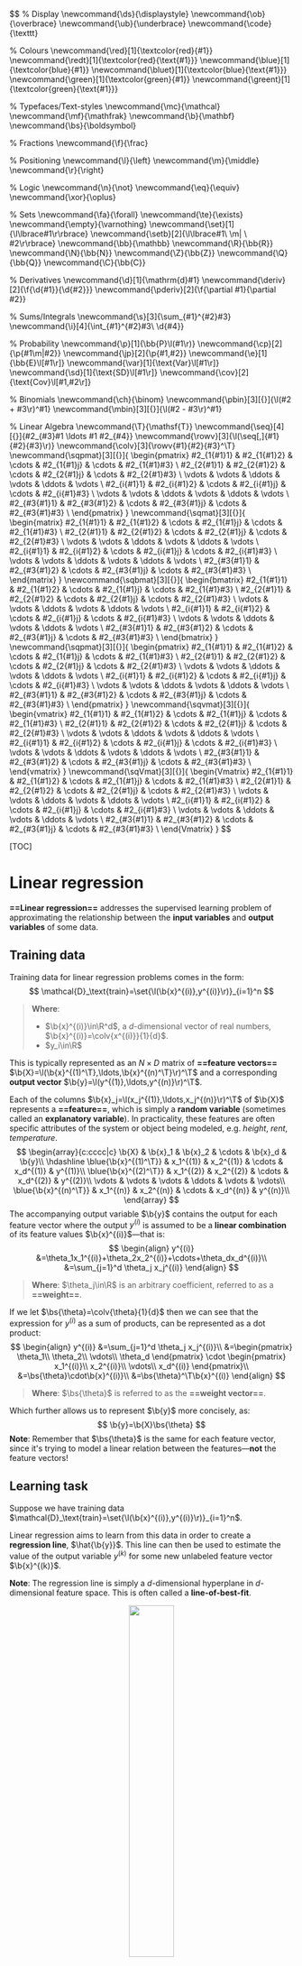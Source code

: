 $$
% Display
\newcommand{\ds}{\displaystyle}
\newcommand{\ob}{\overbrace}
\newcommand{\ub}{\underbrace}
\newcommand{\code}{\texttt}

% Colours
\newcommand{\red}[1]{\textcolor{red}{#1}}
\newcommand{\redt}[1]{\textcolor{red}{\text{#1}}}
\newcommand{\blue}[1]{\textcolor{blue}{#1}}
\newcommand{\bluet}[1]{\textcolor{blue}{\text{#1}}}
\newcommand{\green}[1]{\textcolor{green}{#1}}
\newcommand{\greent}[1]{\textcolor{green}{\text{#1}}}

% Typefaces/Text-styles
\newcommand{\mc}{\mathcal}
\newcommand{\mf}{\mathfrak}
\newcommand{\b}{\mathbf}
\newcommand{\bs}{\boldsymbol}

% Fractions
\newcommand{\f}{\frac}

% Positioning
\newcommand{\l}{\left}
\newcommand{\m}{\middle}
\newcommand{\r}{\right}

% Logic
\newcommand{\n}{\not}
\newcommand{\eq}{\equiv}
\newcommand{\xor}{\oplus}

% Sets
\newcommand{\fa}{\forall}
\newcommand{\te}{\exists}
\newcommand{\empty}{\varnothing}
\newcommand{\set}[1]{\l\lbrace#1\r\rbrace}
\newcommand{\setb}[2]{\l\lbrace#1\ \m| \ #2\r\rbrace}
\newcommand{\bb}{\mathbb}
\newcommand{\R}{\bb{R}}
\newcommand{\N}{\bb{N}}
\newcommand{\Z}{\bb{Z}}
\newcommand{\Q}{\bb{Q}}
\newcommand{\C}{\bb{C}}

% Derivatives
\newcommand{\d}[1]{\mathrm{d}#1}
\newcommand{\deriv}[2]{\f{\d{#1}}{\d{#2}}}
\newcommand{\pderiv}[2]{\f{\partial #1}{\partial #2}}

% Sums/Integrals
\newcommand{\s}[3]{\sum_{#1}^{#2}#3}
\newcommand{\i}[4]{\int_{#1}^{#2}#3\ \d{#4}}

% Probability
\newcommand{\p}[1]{\bb{P}\l(#1\r)}
\newcommand{\cp}[2]{\p{#1\m|#2}}
\newcommand{\jp}[2]{\p{#1,#2}}
\newcommand{\e}[1]{\bb{E}\l[#1\r]}
\newcommand{\var}[1]{\text{Var}\l[#1\r]}
\newcommand{\sd}[1]{\text{SD}\l[#1\r]}
\newcommand{\cov}[2]{\text{Cov}\l[#1,#2\r]}

% Binomials
\newcommand{\ch}{\binom}
\newcommand{\pbin}[3][{}]{\l(#2 + #3\r)^#1}
\newcommand{\mbin}[3][{}]{\l(#2 - #3\r)^#1}

% Linear Algebra
\newcommand{\T}{\mathsf{T}}
\newcommand{\seq}[4][{}]{#2_{#3}#1 \ldots #1 #2_{#4}}
\newcommand{\rowv}[3]{\l(\seq[,]{#1}{#2}{#3}\r)}
\newcommand{\colv}[3]{\rowv{#1}{#2}{#3}^\T}
\newcommand{\sqpmat}[3][{}]{
    \begin{pmatrix}
		#2_{1{#1}1} & #2_{1{#1}2} & \cdots & #2_{1{#1}j} & \cdots & #2_{1{#1}#3} \\
		#2_{2{#1}1} & #2_{2{#1}2} & \cdots & #2_{2{#1}j} & \cdots & #2_{2{#1}#3} \\
		\vdots & \vdots & \ddots & \vdots & \ddots & \vdots \\
		#2_{i{#1}1} & #2_{i{#1}2} & \cdots & #2_{i{#1}j} & \cdots & #2_{i{#1}#3} \\
		\vdots & \vdots & \ddots & \vdots & \ddots & \vdots \\
		#2_{#3{#1}1} & #2_{#3{#1}2} & \cdots & #2_{#3{#1}j} & \cdots & #2_{#3{#1}#3} \\
	\end{pmatrix}
}
\newcommand{\sqmat}[3][{}]{
    \begin{matrix}
		#2_{1{#1}1} & #2_{1{#1}2} & \cdots & #2_{1{#1}j} & \cdots & #2_{1{#1}#3} \\
		#2_{2{#1}1} & #2_{2{#1}2} & \cdots & #2_{2{#1}j} & \cdots & #2_{2{#1}#3} \\
		\vdots & \vdots & \ddots & \vdots & \ddots & \vdots \\
		#2_{i{#1}1} & #2_{i{#1}2} & \cdots & #2_{i{#1}j} & \cdots & #2_{i{#1}#3} \\
		\vdots & \vdots & \ddots & \vdots & \ddots & \vdots \\
		#2_{#3{#1}1} & #2_{#3{#1}2} & \cdots & #2_{#3{#1}j} & \cdots & #2_{#3{#1}#3} \\
	\end{matrix}
}
\newcommand{\sqbmat}[3][{}]{
    \begin{bmatrix}
		#2_{1{#1}1} & #2_{1{#1}2} & \cdots & #2_{1{#1}j} & \cdots & #2_{1{#1}#3} \\
		#2_{2{#1}1} & #2_{2{#1}2} & \cdots & #2_{2{#1}j} & \cdots & #2_{2{#1}#3} \\
		\vdots & \vdots & \ddots & \vdots & \ddots & \vdots \\
		#2_{i{#1}1} & #2_{i{#1}2} & \cdots & #2_{i{#1}j} & \cdots & #2_{i{#1}#3} \\
		\vdots & \vdots & \ddots & \vdots & \ddots & \vdots \\
		#2_{#3{#1}1} & #2_{#3{#1}2} & \cdots & #2_{#3{#1}j} & \cdots & #2_{#3{#1}#3} \\
	\end{bmatrix}
}
\newcommand{\sqpmat}[3][{}]{
    \begin{pmatrix}
		#2_{1{#1}1} & #2_{1{#1}2} & \cdots & #2_{1{#1}j} & \cdots & #2_{1{#1}#3} \\
		#2_{2{#1}1} & #2_{2{#1}2} & \cdots & #2_{2{#1}j} & \cdots & #2_{2{#1}#3} \\
		\vdots & \vdots & \ddots & \vdots & \ddots & \vdots \\
		#2_{i{#1}1} & #2_{i{#1}2} & \cdots & #2_{i{#1}j} & \cdots & #2_{i{#1}#3} \\
		\vdots & \vdots & \ddots & \vdots & \ddots & \vdots \\
		#2_{#3{#1}1} & #2_{#3{#1}2} & \cdots & #2_{#3{#1}j} & \cdots & #2_{#3{#1}#3} \\
	\end{pmatrix}
}
\newcommand{\sqvmat}[3][{}]{
    \begin{vmatrix}
		#2_{1{#1}1} & #2_{1{#1}2} & \cdots & #2_{1{#1}j} & \cdots & #2_{1{#1}#3} \\
		#2_{2{#1}1} & #2_{2{#1}2} & \cdots & #2_{2{#1}j} & \cdots & #2_{2{#1}#3} \\
		\vdots & \vdots & \ddots & \vdots & \ddots & \vdots \\
		#2_{i{#1}1} & #2_{i{#1}2} & \cdots & #2_{i{#1}j} & \cdots & #2_{i{#1}#3} \\
		\vdots & \vdots & \ddots & \vdots & \ddots & \vdots \\
		#2_{#3{#1}1} & #2_{#3{#1}2} & \cdots & #2_{#3{#1}j} & \cdots & #2_{#3{#1}#3} \\
	\end{vmatrix}
}
\newcommand{\sqVmat}[3][{}]{
    \begin{Vmatrix}
		#2_{1{#1}1} & #2_{1{#1}2} & \cdots & #2_{1{#1}j} & \cdots & #2_{1{#1}#3} \\
		#2_{2{#1}1} & #2_{2{#1}2} & \cdots & #2_{2{#1}j} & \cdots & #2_{2{#1}#3} \\
		\vdots & \vdots & \ddots & \vdots & \ddots & \vdots \\
		#2_{i{#1}1} & #2_{i{#1}2} & \cdots & #2_{i{#1}j} & \cdots & #2_{i{#1}#3} \\
		\vdots & \vdots & \ddots & \vdots & \ddots & \vdots \\
		#2_{#3{#1}1} & #2_{#3{#1}2} & \cdots & #2_{#3{#1}j} & \cdots & #2_{#3{#1}#3} \\
	\end{Vmatrix}
}
$$

[TOC]

# Linear regression

**==Linear regression==** addresses the supervised learning problem of approximating the relationship between the **input variables** and **output variables** of some data.

## Training data

Training data for linear regression problems comes in the form:
$$
\mathcal{D}_\text{train}=\set{\l(\b{x}^{(i)},y^{(i)}\r)}_{i=1}^n
$$

> **Where**:
>
> - $\b{x}^{(i)}\in\R^d$, a $d$-dimensional vector of real numbers, $\b{x}^{(i)}=\colv{x^{(i)}}{1}{d}$.
> - $y_i\in\R$

This is typically represented as an $N\times D$ matrix of **==feature vectors==** $\b{X}=\l(\b{x}^{(1)^\T},\ldots,\b{x}^{(n)^\T}\r)^\T$ and a corresponding **output vector** $\b{y}=\l(y^{(1)},\ldots,y^{(n)}\r)^\T$. 

Each of the columns $\b{x}_j=\l(x_j^{(1)},\ldots,x_j^{(n)}\r)^\T$ of $\b{X}$ represents a **==feature==**, which is simply a **random variable** (sometimes called an **explanatory variable**). In practicality, these features are often specific attributes of the system or object being modeled, e.g. *height*, *rent*, *temperature*. 
$$
\begin{array}{c:cccc|c}
	\b{X} & \b{x}_1 & \b{x}_2 & \cdots & \b{x}_d & \b{y}\\
	\hdashline
	\blue{\b{x}^{(1)^\T}} & x_1^{(1)} & x_2^{(1)} & \cdots & x_d^{(1)} & y^{(1)}\\
	\blue{\b{x}^{(2)^\T}} & x_1^{(2)} & x_2^{(2)} & \cdots & x_d^{(2)} & y^{(2)}\\
	\vdots & \vdots & \vdots & \ddots & \vdots & \vdots\\
	\blue{\b{x}^{(n)^\T}} & x_1^{(n)} & x_2^{(n)} & \cdots & x_d^{(n)} & y^{(n)}\\
\end{array}
$$
The accompanying output variable $\b{y}$ contains the output for each feature vector where the output $y^{(i)}$ is assumed to be a **linear combination** of its feature values $\b{x}^{(i)}$—that is:
$$
\begin{align}
	y^{(i)}
	&=\theta_1x_1^{(i)}+\theta_2x_2^{(i)}+\cdots+\theta_dx_d^{(i)}\\
	&=\sum_{j=1}^d \theta_j x_j^{(i)}
\end{align}
$$

> **Where**: $\theta_j\in\R$ is an arbitrary coefficient, referred to as a **==weight==**.

If we let $\bs{\theta}=\colv{\theta}{1}{d}$ then we can see that the expression for $y^{(i)}$ as a sum of products, can be represented as a dot product:
$$
\begin{align}
	y^{(i)}
	&=\sum_{j=1}^d \theta_j x_j^{(i)}\\
	&=\begin{pmatrix}
		\theta_1\\
		\theta_2\\
		\vdots\\
		\theta_d
	\end{pmatrix}
	\cdot
	\begin{pmatrix}
		x_1^{(i)}\\
		x_2^{(i)}\\
		\vdots\\
		x_d^{(i)}
	\end{pmatrix}\\
	&=\bs{\theta}\cdot\b{x}^{(i)}\\
	&=\bs{\theta}^\T\b{x}^{(i)}
\end{align}
$$

>  **Where**: $\bs{\theta}$ is referred to as the **==weight vector==**.

Which further allows us to represent $\b{y}$ more concisely, as:
$$
\b{y}=\b{X}\bs{\theta}
$$
**Note**: Remember that $\bs{\theta}$ is the same for each feature vector, since it's trying to model a linear relation between the features—**not** the feature vectors!

## Learning task

Suppose we have training data $\mathcal{D}_\text{train}=\set{\l(\b{x}^{(i)},y^{(i)}\r)}_{i=1}^n$. 

Linear regression aims to learn from this data in order to create a **regression line**, $\hat{\b{y}}$. This line can then be used to estimate the value of the output variable $y^{(k)}$ for some new unlabeled feature vector $\b{x}^{(k)}$.

**Note**: The regression line is simply a $d$-dimensional hyperplane in $d$-dimensional feature space. This is often called a **line-of-best-fit**.

<p style="text-align:center;">
	<img src="./assets/predictor.gif" width="40%"></img>
	<br>
	<p style="text-align:center;">
    <b>Figure 1</b>: Search for an optimal regression line in one-dimentional feature space. (<a href="https://towardsdatascience.com/linear-regression-from-scratch-977cd3a1db16">source</a>)
	</p>
</p>

### Error functions

In order to determine which of the infinitely many regression lines have the least *error*, we need to introduce **error functions**.

An **==error function==** (also called **cost function**) for linear regression should act as a form of aggregate measure of how far the output values of the training samples are, from the values that would be predicted by the regression line—that is, for some regression line with fixed $\bs{\theta}$, how far are the predicted outputs (lying on the hyperplane) $\hat{\b{y}}=\b{X}\bs{\theta}$ from the actual output values, $\b{y}$.

The optimum regression line should have the **minimal** error—which in turn makes this a minimization problem.

#### Residuals

A **==residual==** is the error in a single result—how far an individual predicted $\hat{y}^{(i)}$ is from the actual output $y^{(i)}$.

The most commonly used residuals are **vertical-offset**, only considering the distance in the plane of the output variable.

<p style="text-align:center;">
	<img src="./assets/vert-offset.png" width="25%"></img>
	<img src="./assets/horz-offset.png" width="25%"></img>
	<br>
	<p style="text-align:center;">
    <b>Figure 2</b>: Vertical and horizontal offset residuals. (<a href="https://www.inf.ed.ac.uk/teaching/courses/inf2b/">source</a>)
	</p>
</p>

<p style="text-align:center;">
	<img src="./assets/2d-residuals.png" width="40%"></img>
	<br>
	<p style="text-align:center;">
    <b>Figure 3</b>: Vertical-offset residuals in a two-dimensional feature space. (<a href="https://stackoverflow.com/questions/47344850/scatterplot3d-regression-plane-with-residuals">source</a>)
	</p>
</p>

#### Ordinary least squares (OLS)

**==Ordinary least squares (OLS)==** is a form of regression analysis that uses the **==sum-squared error==** (or **residual sum of squares (RSS)**) function as a cost function.

Sum-squared error is simply the sum of the squared (vertical-offset) residual lengths:
$$
\begin{align}
	C(\bs{\theta})
	&=\sum_{i=1}^n\l(y^{(i)}-\hat{y}^{(i)}\r)^2\\
	&=\sum_{i=1}^n\l(y^{(i)}-\bs{\theta}^\T x^{(i)}\r)^2
\end{align}
$$

> **Note**: We square the lengths because the subtraction may result in a negative number.

Which can be represented as $\l(\b{y}-\hat{\b{y}}\r)^\T\l(\b{y}-\hat{\b{y}}\r)$ in matrix notation, giving us:
$$
C(\bs{\theta})=\l(\b{y}-\b{X}\bs{\theta}\r)^\T\l(\b{y}-\b{X}\bs{\theta}\r)
$$
Then the optimum weight vector $\hat{\bs{\theta}}$ is given by minimising this cost function:
$$
\begin{align}
	\hat{\bs{\theta}}
	&=\arg\min_{\bs{\theta}\in\bs{\Theta}}C(\bs{\theta})\\
	&=\arg\min_{\bs{\theta}\in\bs{\Theta}}\l(\b{y}-\b{X}\bs{\theta}\r)^\T\l(\b{y}-\b{X}\bs{\theta}\r)
\end{align}
$$

> **Where**: $\bs{\Theta}$ is the set of all possible weights—$\R^d$ in this case.

### Bias term

Despite there being infinitely many possible values for $\bs{\theta}$, the hyperplane is restricted to passing through the origin $\b{0}$—as there is no intercept term in $\hat{\b{y}}=\b{X}\bs{\theta}$.

This can often be a very limiting restriction, as it essentially means that the hyperplane cannot be translated on the $\b{y}$ plane. This may make it difficult to create a *good* regression line from the training data.

> **Example**: Due to the origin restriction, it is not possible to create an optimal regression line for the following collection of one-dimensional feature vectors.
>
> <div>
>   <div style="display:flex;flex-direction:row;justify-content:center;">
>     <figure style="text-align:center;margin:0 5px;">
>   		<img src="./assets/y=1.1x.png" width="200px"></img>
>     	<figcaption>y=1.1x</figcaption>
>   	</figure>
> 		<figure style="text-align:center;margin:0 5px;">
>       <img src="./assets/y=1.5x.png" width="200px"></img>
> 		 <figcaption>y=1.5x</figcaption>
> 		</figure>
> 		<figure style="text-align:center;margin:0 5px;">
>       <img src="./assets/y=2x.png" width="200px"></img>
> 	    <figcaption>y=2x</figcaption>
> 		</figure>
> 	</div>
> 	<br>
> 	<p style="text-align:center;">
>     <b>Figure 4</b>: Sub-optimal origin-restricted regression lines for one-dimensional feature vectors.
> 	</p>
> </div>

If an intercept term $\theta_0$ (called a **==bias==**) is incorporated into the regression line $\hat{\b{y}}=\b{X}\bs{\theta}+\theta_0$, it becomes possible for the regression line to move around in space more freely.

In practicality, we will usually want a bias for our linear model anyway.

> **Example**: If we are modelling the prediction the price of a house, $y^{(i)}$, with explanatory variables valued at $x_1^{(i)},\ldots,x_d^{(i)}$, we don't want the house price to be $0$ when all of the explanatory variables are valued at $0$. 
>
> For example, when the explanatory variables are all zero, we want the default house price will be $\$1000$. The bias term allows us to capture this information by defining the value of the regression line when the explanatory variables are all zero—in other words, the point of intercept with the $\b{y}$ axis.

<div>
  <div style="display:flex;flex-direction:row;justify-content:center;">
    <figure style="text-align:center;margin-bottom:0;margin-top:0px;">
  		<img src="./assets/y=0.6x+4.png" width="200px"></img>
    	<figcaption>y=0.6x+4</figcaption>
  	</figure>
	</div>
	<br>
	<p style="text-align:center;">
    <b>Figure 5</b>: A better-fitting regression line as a result of the bias term.
	</p>
</div>

### Design matrix

In order for the bias term introduced above to be consistent with the previous linear algebra, a few changes need to be made to the representations of matrices and vectors, to ensure that dot products to remain well-defined.

With the introduction of the bias term $\theta_0$, an individual training example can be represented linearly as:
$$
\begin{align}
	y^{(i)}
	&=\blue{\theta_0}+\theta_1x_1^{(i)}+\theta_2x_2^{(i)}+\cdots+\theta_dx_d^{(i)}\\
	&=\blue{\theta_0}+\sum_{j=1}^d \theta_j x_j^{(i)}
\end{align}
$$
Prior to the introduction of the bias term, we could express this as a dot product. However, the $\theta_0$ term in the expression above is **no longer** attached to the value of any explanatory variable $x_{j}^{(i)}$.

We can address this issue by extending the feature vector $\b{x}^{(i)}$ to have $1$ as it's first element, $x_0^{(i)}$. Let this new vector be $\phi \! \l(\b{x}^{(i)}\r)$:
$$
\bs{\phi} \! \l(\b{x}^{(i)}\r)=\underbrace{\l(1,x_1^{(i)},\ldots,x_d^{(i)}\r)^\T}_{d+1}
$$
If we express $y^{(i)}$ as a linear combination of the explanatory variables as defined in $\bs{\phi} \! \l(\b{x}^{(i)}\r)$, we can now say:
$$
\begin{align}
	y^{(i)}
	&=\blue{\theta_0}+\theta_1x_1^{(i)}+\theta_2x_2^{(i)}+\cdots+\theta_dx_d^{(i)}\\
	&=\blue{\theta_0\cdot 1}+\theta_1x_1^{(i)}+\theta_2x_2^{(i)}+\cdots+\theta_dx_d^{(i)}\\
	&=\blue{\theta_0x_0^{(i)}}+\theta_1x_1^{(i)}+\theta_2x_2^{(i)}+\cdots+\theta_dx_d^{(i)}\\
	&=\sum_{j=0}^d \theta_j x_j^{(i)}
\end{align}
$$
Further if we treat the bias term $\theta_0$ as an extension of the weight vector $\bs{\theta}$, so that $\bs{\theta}=\underbrace{\colv{\theta}{0}{d}}_{d+1}$ we can express this as a dot product:
$$
\begin{align}
	y^{(i)}
	&=\sum_{j=0}^d \theta_j x_j^{(i)}\\
	&=\begin{pmatrix}
		\theta_0\\
		\theta_1\\
		\vdots\\
		\theta_d
	\end{pmatrix}
	\cdot
	\begin{pmatrix}
		x_0^{(i)}\\
		x_1^{(i)}\\
		\vdots\\
		x_d^{(i)}
	\end{pmatrix}\\
	&=\bs{\theta}^\T\bs{\phi} \! \l(\b{x}^{(i)}\r)
\end{align}
$$
The modified feature vectors $\bs{\phi} \! \l(\b{x}^{(i)}\r)$ can be represented by a new matrix—known as the **==design matrix==**, $\bs{\Phi}$:
$$
\begin{array}{c:ccccc|c}
	\bs{\Phi} & \b{x}_0 & \b{x}_1 & \b{x}_2 & \cdots & \b{x}_d & \b{y}\\
	\hdashline
	\blue{\bs{\phi}\l(\b{x}^{(1)}\r)^\T} & 1 & x_1^{(1)} & x_2^{(1)} & \cdots & x_d^{(1)} & y^{(1)}\\
	\blue{\bs{\phi}\l(\b{x}^{(2)}\r)^\T} &  1& x_1^{(2)} & x_2^{(2)} & \cdots & x_d^{(2)} & y^{(2)}\\
	\vdots & \vdots & \vdots & \vdots & \ddots & \vdots & \vdots\\
	\blue{\bs{\phi}\l(\b{x}^{(n)}\r)^\T} & 1 & x_1^{(n)} & x_2^{(n)} & \cdots & x_d^{(n)} & y^{(n)}\\
\end{array}
$$
Using the previous result along with matrix algebra, we can represent the output vector $\b{y}$ as:
$$
\b{y}=\bs{\Phi}\bs{\theta}
$$

#### Solving the OLS problem (with the design matrix)

We previously saw that the optimal $\hat{\bs{\theta}}$ with no bias term is given by solving the following minimization problem for OLS:
$$
\begin{align}
	\hat{\bs{\theta}}
	&=\arg\min_{\bs{\theta}\in\bs{\Theta}}C(\bs{\theta})\\
	&=\arg\min_{\bs{\theta}\in\bs{\Theta}}\l(\b{y}-\b{X}\bs{\theta}\r)^\T\l(\b{y}-\b{X}\bs{\theta}\r)
\end{align}
$$
By extending $\bs{\theta}$ with the bias term $\theta_0$ and using the design matrix $\bs{\Phi}$ instead of $\b{X}$, this becomes:
$$
\begin{align}
	\hat{\bs{\theta}}
	&=\arg\min_{\bs{\theta}\in\bs{\Theta}}C(\bs{\theta})\\
	&=\arg\min_{\bs{\theta}\in\bs{\Theta}}\l(\b{y}-\bs{\Phi}\bs{\theta}\r)^\T\l(\b{y}-\bs{\Phi}\bs{\theta}\r)
\end{align}
$$
Minimization for OLS has a **closed-form (analytical) solution** which can be derived by taking partial derivatives with respect to $\bs{\theta}$ and setting them to $0$. This leads to the following analytical solution for the optimal weight vector $\hat{\bs{\theta}}$:
$$
\hat{\bs{\theta}}=\underbrace{\l(\bs{\Phi}^\T\bs{\Phi}\r)^{-1}\bs{\Phi}^\T}_\redt{pseudo-inverse}\b{y}
$$

> **Where**: $\l(\bs{\Phi}^\T\bs{\Phi}\r)^{-1}\bs{\Phi}^\T$ is referred to as the **==pseudo-inverse==** of $\bs{\Phi}$. 
>
> This is not the actual inverse matrix since $\bs{\Phi}$ is **not invertible** as it is not square, since it has shape $N\times (D+1)$.

**Note**: Although OLS has an analytical solution, it is also possible to use other iterative optimization methods such as **gradient descent**, **stochastic gradient descent**, **BFGS**, etc. to minimize the cost function. However, these methods are **not** guaranteed to converge or find a global minimum.

## Regularization

**==Regularization==** refers to various methods used to penalize specific terms in a cost function in order to prevent overfitting to the training data. This is done by adding a **regularization term** (also called a **regularizer**). 

Regularization discourages or decreases the complexity of a linear model.

<p style="text-align:center;">
	<img src="./assets/regularization.png" width="25%"></img>
	<br>
	<p style="text-align:center;">
    <b>Figure 6</b>: Simplification of a polynomial regression model's <em>complexity</em> as a result of regularization.<br/><em>Blue represents the unregularized and overfitted model, and green represents a regularized model which generalizes better.</em> (<a href="https://en.wikipedia.org/wiki/Regularization_(mathematics)">source</a>)
	</p>
</p>
For least squares problems, the regularized cost function looks like:
$$
C(\bs{\theta})=\sum_{i=1}^n\l(y^{(i)}-\bs{\theta}^\T x^{(i)}\r)^2+\lambda\underbrace{\blue{R(\bs{\theta})}}_\text{reg. term}
$$

> **Where**: 
>
> - $\lambda$ is a **==tuning parameter==** that controls the importance of the regularization term—higher $\lambda$ leads to more penalization. This parameter is selected through cross-validation.
> - $R(\bs{\theta})$ is a regularization term chosen to penalize coefficients by a specific quantity—shrinking them towards zero.

Regularization essentially forces the minimization of a cost function within the constraints of the provided regularization term.

<div>
<div style="display:flex;flex-direction:row;justify-content:center;">
 <figure style="text-align:center;margin-bottom:0;margin-top:0px;">
		<img src="./assets/regularization2.png" width="350px"></img>
 	<figcaption>Unregularized OLS cost function minimization</figcaption>
	</figure>
		<figure style="text-align:center;margin-bottom:0;margin-top:0px;">
   <img src="./assets/regularization3.png" width="350px"></img>
		 <figcaption>Regularized OLS cost function minimization</figcaption>
		</figure>
	</div>
	<br>
	<p style="text-align:center;">
    <b>Figure 7</b>: Graphical depiction of the constraint placed on the minimization of the RSS cost function as a result of L2 regularization in a two-dimensional feature space.</br><em>This constraint is in place due to the fact that we now have to minimize a combined sum of the RSS and regularization term. To solve this minimization problem we must get as close to the minimum of the RSS contour, whilst still remaining in the constrained region imposed by the regularization term (the circle in this case, but n-sphere in general).</em> (<a href="https://sebastianraschka.com/faq/docs/regularized-logistic-regression-performance.html">source</a>)
	</p>
</div>
### $L_1$ and $L_2$ regularized least squares problems

Regularization terms in the form of the $L_1$ (Manhattan) and $L_2$ (Euclidean) **norms** are commonly used for linear regression—these norms form the basis for **==$L_1$ and $L_2$ regularization==**. 

The table below provides information about both of these regularization methods when used to solve least squares problems:

|                                                              |                            $L_1$                             |                            $L_2$                             |
| ------------------------------------------------------------ | :----------------------------------------------------------: | :----------------------------------------------------------: |
| **Name**                                                     |                            Lasso                             |                            Ridge                             |
| **Regularization term** — $R(\bs{\theta})$<br/>_**Note**: Observe that we don't penalize the bias term, $\theta_0$._ | $\sum_{i=1}^n \blue{|\theta_i|}$ (or $||\bs{\theta}||_1$ — the $L_1$ norm) | $\sum_{i=1}^n \blue{\theta_i^2}$ (or $||\bs{\theta}||_2^2$ — the squared $L_2$ norm) |
| **Regularized least squares** — $C(\bs{\theta})$             | $\sum_{i=1}^n\l(y^{(i)}-\bs{\theta}^\T x^{(i)}\r)^2+\lambda\sum_{i=1}^n |\theta_i|$ | $\sum_{i=1}^n\l(y^{(i)}-\bs{\theta}^\T x^{(i)}\r)^2+\lambda\sum_{i=1}^n \theta_i^2$ |
| **Analytic solution**                                        |           None—use iterative optimization methods.           | $\hat{\bs{\theta}}=\l(\bs{\Phi}^\T\bs{\Phi}+\lambda \b{I}\r)^{-1}\bs{\Phi}^\T\b{y}$ |
| **Affected weights**                                         |                    All weights—uniformly.                    | All weights—but low valued weights will be penalized less since we are squaring. Conversely, large weights will face more penalty. |
| **When to use**                                              | When there are many features which are irrelevant to the output variable—since it **can** shrink them to zero, completely disregarding them. Also works well when $n\gg d$ (number of instances is far greater than the number of features). | When all (or most) features are relevant to the output variable—since it can **not** shrink them to zero, meaning that all features will have **some** impact. Also works better when there is high collinearity between features. |
| **Constraint region visualization**<br/>**Note**: Regularization constraint region is depicted in red, RSS contour is depicted in blue. |    <img src="./assets/l1-regularization.png" width="70%">    |    <img src="./assets/l2-regularization.png" width="70%">    |

### Elastic net regularization

**==Elastic net==** is a compromise regularization method that involves the usage of a regularization term which linearly combines the $L_1$ and $L_2$ norms of the weights, using two tuning parameters, $\lambda_1$ and $\lambda_2$. 

The elastic net regularized cost function for least squares problems is given as:
$$
C(\bs{\theta})=\underbrace{\sum_{i=1}^n\l(y^{(i)}-\bs{\theta}^\T x^{(i)}\r)^2}_\text{RSS}+\underbrace{\lambda_1\sum_{i=1}^n |\theta_i|}_{L_1}+\underbrace{\lambda_2\sum_{i=1}^n \theta_i^2}_{L_2}
$$

#### Comparison with standalone $L_1$ and $L_2$ regularization

This form of regularization is often used to counteract the limitations of the $L_1$ and $L_2$ penalties.

- With highly-correlated features:

  - $L_1$ regularization generally picks one and effectively discards the others by setting their weights to zero. However, it is often difficult to determine which feature was chosen.
  - $L_2$ regularization shrinks the weights of highly-correlated features towards one another.

  Elastic net is a compromise between the two that attempts to shrink and do a **sparse selection** simultaneously.

- In regards to penalty:

  - $L_1$ regularization penalizes weights more uniformly.
  - $L_2$ regularization penalizes higher-valued weights more than the smaller ones.

  Once again, elastic net acts as a compromise between this property of the two regularization methods.

## Basis functions

The main requirement for a linear regression model is that the weights must be linear. However, it is not necessary that the explanatory variables are  linear—they can be defined by any non-linear function of the explanatory variables too.

This allows us to more generally define a linear model as:
$$
\begin{align}
	y^{(i)}
	&=\theta_0 \phi_0 \! \l(x_0^{(i)}\r)
	+\theta_1 \phi_1 \! \l(x_1^{(i)}\r)
	+\theta_2 \phi_2 \! \l(x_2^{(i)}\r)
	+\cdots
	+\theta_d \phi_d \! \l(x_d^{(i)}\r)\\
	&=\sum_{j=0}^d \theta_j \phi_j \! \l(x_j^{(i)}\r)\\
	&=\bs{\theta}^\T \bs{\phi} \! \l(\b{x}^{(i)}\r)
\end{align}
$$

> **Where**:
>
> - Each $\phi_j$ is called a **==basis function==**, which is a function of the current input $\b{x}^{(i)}$.
> - $\bs{\phi}$ is a vector-valued function such that $\bs{\phi} \! \l(\b{x}^{(i)}\r)=\Big(\phi_0 \! \l(\b{x}^{(i)}\r),\ldots,\phi_d \! \l(\b{x}^{(i)}\r) \Big)^\T$.
> - $\phi_0 \! \l(\b{x}^{(i)}\r)=1$ by convention—so that the bias term is not affected by the basis function.

### The identity basis function

The most simple case of a linear regression model that we have seen before is where the output variable may be modeled as:
$$
y^{(i)}=\theta_0+\theta_1x_1^{(i)}+\theta_2x_2^{(i)}+\cdots+\theta_dx_d^{(i)}
$$
This regression model can be defined by the identity basis function:
$$
\begin{align}
	\bs{\phi} \! \l(\b{x}^{(i)}\r)
	&=\b{x}^{(i)}\\
	&=\l(1,x_1^{(i)},\ldots,x_d^{(i)}\r)^\T
\end{align}
$$

> **Where**: The individual basis functions would be $\phi_j \! \l(\b{x}^{(i)}\r)=x_j^{(i)}$—a function only of the feature with the same index as the basis function.

This is more clearly seen by looking at the design matrix $\bs{\Phi}$ of this basis function when applied to the training set $\mathcal{D}_\text{train}$:
$$
\begin{array}{c:ccccc|c}
	\bs{\Phi} & \b{x}_0 & \b{x}_1 & \b{x}_2 & \cdots & \b{x}_d & \b{y}\\
	\hdashline
	\blue{\bs{\phi}\l(\b{x}^{(1)}\r)^\T} & \phi_0 \! \l(\b{x}^{(1)}\r) & \phi_1 \! \l(\b{x}^{(1)}\r) & \phi_2 \! \l(\b{x}^{(1)}\r) & \cdots & \phi_d \! \l(\b{x}^{(1)}\r) & y^{(1)}\\
	\blue{\bs{\phi}\l(\b{x}^{(2)}\r)^\T} & \phi_0 \! \l(\b{x}^{(2)}\r) & \phi_1 \! \l(\b{x}^{(2)}\r) & \phi_2 \! \l(\b{x}^{(2)}\r) & \cdots & \phi_d \! \l(\b{x}^{(2)}\r) & y^{(2)}\\
	\vdots & \vdots & \vdots & \vdots & \ddots & \vdots & \vdots\\
	\blue{\bs{\phi}\l(\b{x}^{(n)}\r)^\T} & \phi_0 \! \l(\b{x}^{(n)}\r) & \phi_1 \! \l(\b{x}^{(n)}\r) & \phi_2 \! \l(\b{x}^{(n)}\r) & \cdots & \phi_d \! \l(\b{x}^{(n)}\r) & y^{(n)}\\
\end{array}

\quad
=
\quad

\begin{array}{c:ccccc|c}
	\bs{\Phi} & \b{x}_0 & \b{x}_1 & \b{x}_2 & \cdots & \b{x}_d & \b{y}\\
	\hdashline
	\blue{\bs{\phi}\l(\b{x}^{(1)}\r)^\T} & 1 & x_1^{(1)} & x_2^{(1)} & \cdots & x_d^{(1)} & y^{(1)}\\
	\blue{\bs{\phi}\l(\b{x}^{(2)}\r)^\T} &  1& x_1^{(2)} & x_2^{(2)} & \cdots & x_d^{(2)} & y^{(2)}\\
	\vdots & \vdots & \vdots & \vdots & \ddots & \vdots & \vdots\\
	\blue{\bs{\phi}\l(\b{x}^{(n)}\r)^\T} & 1 & x_1^{(n)} & x_2^{(n)} & \cdots & x_d^{(n)} & y^{(n)}\\
\end{array}
$$

### Polynomial regression

Standard linear regression with the identity basis function is powerful for modelling an output variable $y^{(i)}$ which is assumed to be linearly dependent upon the explanatory variables $x_j^{(i)}$.

However, it is not always the case that the explanatory variables have a linear relationship with the output variable. 

<p style="text-align:center;">
	<img src="./assets/poly-reg.gif" width="40%"></img>
	<br>
	<p style="text-align:center;">
    <b>Figure 8</b>: Example of a relationship that cannot accurately be modeled with a hyperplane.<br/><em>This data would be more accurately represented with a polynomial regression model.</em> (<a href="https://towardsdatascience.com/introduction-to-linear-regression-and-polynomial-regression-f8adc96f31cb">source</a>)
	</p>
</p>

In this case, it may be more appropriate to assume a different relationship, such as a polynomial one. The output variable can be modeled as a $d$-degree polynomial—a linear combination of the **monomials** of each feature:
$$
y^{(i)}=\theta_0+\theta_1x_1^{(i)}+\theta_2\l(x_2^{(i)}\r)^2+\cdots+\theta_d\l(x_d^{(i)}\r)^d
$$
Which can be defined with the following basis function:
$$
\bs{\phi} \l(\b{x}^{(i)}\r)=\l(1,x_1^{(i)}, \l(x_2^{(i)}\r)^2, \ldots, \l(x_d^{(i)}\r)^d\r)^\T
$$

### Multivariate basis functions

Despite the identity and polynomial basis functions $\phi_j \! \l(\b{x}^{(i)}\r)$ only operating on the $j^\text{th}$ feature, $x_j^{(i)}$, this isn't a strict requirement of basis functions—remember that each basis function $\phi_j$ is a function of the entire feature vector $\b{x}^{(i)}$, and can therefore be dependent upon the values of other features. This brings rise to what are known as **==multivariate basis functions==**.

> **Example**: A basis function with multivariate inputs.
> $$
> \bs{\phi}\l(\b{x}^{(i)}\r)^\T=1+x_1^{(i)}+x_2^{(i)}+x_3^{(i)}+x_1^{(i)}x_2^{(i)}+x_1^{(i)}x_3^{(i)}+x_2^{(i)}x_3^{(i)}+\l(x_1^{(i)}\r)^2+\cdots
> $$

# Resources

- *Iain Murray (School of Informatics, University of Edinburgh)*<br/>[Machine Learning and Pattern Recognition: Linear Regression](https://www.inf.ed.ac.uk/teaching/courses/mlpr/2018/notes/w1b_linear_regression.html)
- *Nigel Goddard (School of Informatics, University of Edinburgh)*<br/>[Introductory Applied Machine Learning: Linear Regression - Solving for Model Parameters](https://www.learn.ed.ac.uk/bbcswebdav/pid-3412542-dt-content-rid-6699350_1/xid-6699350_1)
- *Hiroshi Shimodaira, Iain Murray, Steve Renals (School of Informatics, University of Edinburgh)*<br/>[Algorithms, Data Structures and Learning: Introduction to statistical pattern recognition and optimization](https://www.inf.ed.ac.uk/teaching/courses/inf2b/learnSlides/inf2b-learnlec05-full.pdf)
- *Gordon Ross (School of Mathematics, University of Edinburgh)*<br/>[Statistical Learning: Nonlinearity and Dimensionality Reduction](http://www.drps.ed.ac.uk/19-20/dpt/cxmath10094.htm)
- *Nguyen (StackOverflow)*<br/>[Role of the bias term in linear regression](https://stats.stackexchange.com/a/286849)
- Wikipedia<br/>[Residual sum of squares](https://en.wikipedia.org/wiki/Residual_sum_of_squares)<br/>[Regularization (mathematics)](https://en.wikipedia.org/wiki/Regularization_(mathematics))<br/>[Norm (mathematics)](https://en.wikipedia.org/wiki/Norm_(mathematics))<br/>[Taxicab geometry](https://en.wikipedia.org/wiki/Taxicab_geometry)<br/>[Elastic net regularization](https://en.wikipedia.org/wiki/Elastic_net_regularization)
- *Renu Khandelwal (Medium)*<br/>[$L_1$ and $L_2$ Regularization](https://medium.com/datadriveninvestor/l1-l2-regularization-7f1b4fe948f2)
- *Jae Duk Seo (Towards Data Science)*<br/>[Only Numpy: Implementing different combinations of $L_1$/$L_2$ norm/regularization](https://towardsdatascience.com/only-numpy-implementing-different-combination-of-l1-norm-l2-norm-l1-regularization-and-14b01a9773b)
- *Stephanie (Statistics How To)*<br/>[Tuning Parameter / Penalty Parameter](https://www.statisticshowto.datasciencecentral.com/tuning-parameter/)
- *Sebastian Raschka*<br/>[Does regularization in logistic regression always results in better fit and better generalization?](https://sebastianraschka.com/faq/docs/regularized-logistic-regression-performance.html)
- *Sebastian Raschka (Mlxtend)*<br/>[Regularization of Generalized Linear Models](http://rasbt.github.io/mlxtend/user_guide/general_concepts/regularization-linear/)
- *balaks (StackOverflow)*<br/>[Ridge, lasso and elastic net](https://stats.stackexchange.com/questions/93181/ridge-lasso-and-elastic-net)
- *Martin Krasser*<br/>[Bayesian regression with linear basis function models](http://krasserm.github.io/2019/02/23/bayesian-linear-regression/)
- *Ayush Pant (Towards Data Science)*<br/>[Introduction to Linear Regression and Polynomial Regression](https://towardsdatascience.com/introduction-to-linear-regression-and-polynomial-regression-f8adc96f31cb)
- *Ignacio P. Pozuelo (StackOverflow)*<br/>[Lasso or Ridge for correlated variables](https://stackoverflow.com/questions/42904211/lasso-or-ridge-for-correlated-variables)